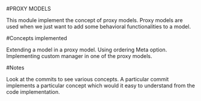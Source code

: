 #PROXY MODELS

This module implement the concept of proxy models. Proxy models are used when we just want to add some behavioral 
functionalities to a model. 

#Concepts implemented

Extending a model in a proxy model.
Using ordering Meta option.
Implementing custom manager in one of the proxy models.

#Notes

Look at the commits to see various concepts. A particular commit implements a particular concept which would it 
easy to understand from the code implementation.